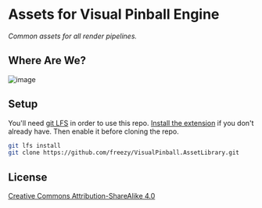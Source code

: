# Assets for Visual Pinball Engine

*Common assets for all render pipelines.*

## Where Are We?

![image](https://user-images.githubusercontent.com/70426/102674961-0b93c480-4198-11eb-950e-431500aaf3f5.png)

## Setup

You'll need [git LFS](https://git-lfs.github.com/) in order to use this repo. [Install the extension](https://github.com/git-lfs/git-lfs/releases/download/v2.12.0/git-lfs-windows-v2.12.0.exe) if you don't already have. Then enable it before cloning the repo.

```sh
git lfs install
git clone https://github.com/freezy/VisualPinball.AssetLibrary.git
```

## License

[Creative Commons Attribution-ShareAlike 4.0](LICENSE.md)
